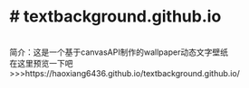 <h1>﻿# textbackground.github.io</h1><br/>
简介：这是一个基于canvasAPI制作的wallpaper动态文字壁纸<br/>
在这里预览一下吧>>>https://haoxiang6436.github.io/textbackground.github.io/
